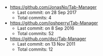 - https://github.com/JonasNo/Tab-Manager  
  - Last commit: on 28 Sep 2017
  - Total commits: 4
- https://github.com/joshperry/Tab-Manager
  - Last commit: on 8 Sep 2016
  - Total commits: 52
- https://github.com/dsc/Tab-Manager
  - Last commit: on 13 Nov 2011
  - Total commits: 12
